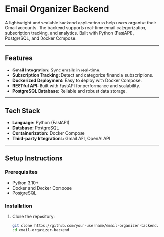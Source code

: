 # Email Organizer Backend

A lightweight and scalable backend application to help users organize their Gmail accounts. The backend supports real-time email categorization, subscription tracking, and analytics. Built with Python (FastAPI), PostgreSQL, and Docker Compose.

---

## Features

- **Gmail Integration:** Sync emails in real-time.
- **Subscription Tracking:** Detect and categorize financial subscriptions.
- **Dockerized Deployment:** Easy to deploy with Docker Compose.
- **RESTful API:** Built with FastAPI for performance and scalability.
- **PostgreSQL Database:** Reliable and robust data storage.

---

## Tech Stack

- **Language:** Python (FastAPI)
- **Database:** PostgreSQL
- **Containerization:** Docker Compose
- **Third-party Integrations:** Gmail API, OpenAI API

---

## Setup Instructions

### Prerequisites

- Python 3.10+
- Docker and Docker Compose
- PostgreSQL

### Installation

1. Clone the repository:
   ```bash
   git clone https://github.com/your-username/email-organizer-backend.git
   cd email-organizer-backend
